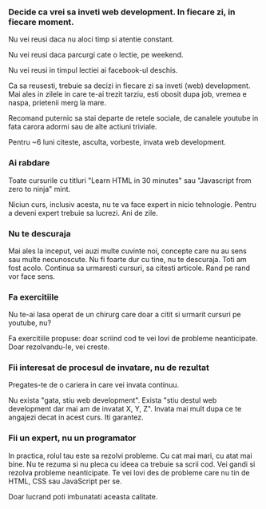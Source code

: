 ### Decide ca vrei sa inveti web development. In fiecare zi, in fiecare moment.

Nu vei reusi daca nu aloci timp si atentie constant.

Nu vei reusi daca parcurgi cate o lectie, pe weekend.

Nu vei reusi in timpul lectiei ai facebook-ul deschis.

Ca sa reusesti, trebuie sa decizi in fiecare zi sa inveti (web) development. Mai ales in zilele in care te-ai trezit tarziu, esti obosit dupa job, vremea e naspa, prietenii merg la mare.

Recomand puternic sa stai departe de retele sociale, de canalele youtube in fata carora adormi sau de alte actiuni triviale.

Pentru ~6 luni citeste, asculta, vorbeste, invata web development.


### Ai rabdare
Toate cursurile cu titluri "Learn HTML in 30 minutes" sau "Javascript from zero to ninja" mint.

Niciun curs, inclusiv acesta, nu te va face expert in nicio tehnologie. Pentru a deveni expert trebuie sa lucrezi. Ani de zile.

### Nu te descuraja
Mai ales la inceput, vei auzi multe cuvinte noi, concepte care nu au sens sau multe necunoscute. Nu fi foarte dur cu tine, nu te descuraja. Toti am fost acolo.
Continua sa urmaresti cursuri, sa citesti articole. Rand pe rand vor face sens.

### Fa exercitiile
Nu te-ai lasa operat de un chirurg care doar a citit si urmarit cursuri pe youtube, nu?

Fa exercitiile propuse: doar scriind cod te vei lovi de probleme neanticipate. Doar rezolvandu-le, vei creste.

### Fii interesat de procesul de invatare, nu de rezultat
Pregates-te de o cariera in care vei invata continuu. 

Nu exista "gata, stiu web development". Exista "stiu destul web development dar mai am de invatat X, Y, Z". Invata mai mult dupa ce te angajezi decat in acest curs. Iti garantez.

### Fii un expert, nu un programator
In practica, rolul tau este sa rezolvi probleme. Cu cat mai mari, cu atat mai bine.
Nu te rezuma si nu pleca cu ideea ca trebuie sa scrii cod. Vei gandi si rezolva probleme neanticipate.
Te vei lovi des de probleme care nu tin de HTML, CSS sau JavaScript per se. 

Doar lucrand poti imbunatati aceasta calitate.